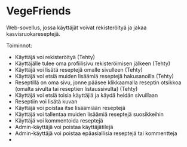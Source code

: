 # VegeFriends

Web-sovellus, jossa käyttäjät voivat rekisteröityä ja jakaa kasvisruokareseptejä.

Toiminnot:
* Käyttäjä voi rekisteröityä (Tehty)
* Käyttäjälle tulee oma profiilisivu rekisteröimisen jälkeen (Tehty)
* Käyttäjä voi lisätä reseptejä omalle sivulleen (Tehty)
* Käyttäjä voi etsiä muiden lisäämiä reseptejä hakusanoilla (Tehty)
* Reseptillä on oma sivu, jonne pääsee klikkaamalla reseptin otsikkoa (omalta sivulta tai reseptien listaussivulta) (Tehty)
* Käyttäjä voi etsiä toisia käyttäjiä ja käydä heidän sivuillaan 
* Reseptiin voi lisätä kuvan
* Käyttäjä voi poistaa itse lisäämiään reseptejä
* Käyttäjä voi tallentaa muiden lisäämiä reseptejä suosikkeihin
* Käyttäjä voi kommentoida reseptejä
* Admin-käyttäjä voi poistaa käyttäjätilejä
* Admin-käyttäjä voi poistaa epäasiallisia reseptejä tai kommentteja
* 
